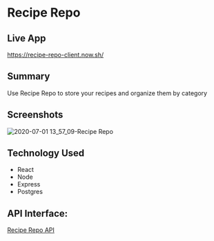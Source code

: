 # Recipe Repo

## Live App
https://recipe-repo-client.now.sh/

## Summary
Use Recipe Repo to store your recipes and organize them by category

## Screenshots
![2020-07-01 13_57_09-Recipe Repo](https://user-images.githubusercontent.com/58465744/86290748-cf958480-bba2-11ea-8708-23964e274f80.png)


## Technology Used
- React
- Node
- Express
- Postgres


## API Interface:
 [Recipe Repo API](https://github.com/sethanderson1/recipe-repo-api/)
